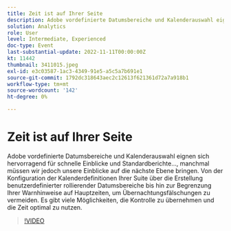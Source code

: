 ```yaml
---
title: Zeit ist auf Ihrer Seite
description: Adobe vordefinierte Datumsbereiche und Kalenderauswahl eignen sich hervorragend für schnelle Einblicke und Standardberichte..., manchmal müssen wir jedoch unsere Einblicke auf die nächste Ebene bringen. Von der Konfiguration der Kalenderdefinitionen Ihrer Suite über die Erstellung benutzerdefinierter rollierender Datumsbereiche bis hin zur Begrenzung Ihrer Warnhinweise auf Hauptzeiten, um Übernachtungsfälschungen zu vermeiden. Es gibt viele Möglichkeiten, die Kontrolle zu übernehmen und die Zeit optimal zu nutzen.
solution: Analytics
role: User
level: Intermediate, Experienced
doc-type: Event
last-substantial-update: 2022-11-11T00:00:00Z
kt: 11442
thumbnail: 3411015.jpeg
exl-id: e3c03587-1ac3-4349-91e5-a5c5a7b691e1
source-git-commit: 1792dc318643aec2c12613f621361d72a7a918b1
workflow-type: tm+mt
source-wordcount: '142'
ht-degree: 0%

---
```


# Zeit ist auf Ihrer Seite

Adobe vordefinierte Datumsbereiche und Kalenderauswahl eignen sich hervorragend für schnelle Einblicke und Standardberichte..., manchmal müssen wir jedoch unsere Einblicke auf die nächste Ebene bringen. Von der Konfiguration der Kalenderdefinitionen Ihrer Suite über die Erstellung benutzerdefinierter rollierender Datumsbereiche bis hin zur Begrenzung Ihrer Warnhinweise auf Hauptzeiten, um Übernachtungsfälschungen zu vermeiden. Es gibt viele Möglichkeiten, die Kontrolle zu übernehmen und die Zeit optimal zu nutzen.

>[!VIDEO](https://video.tv.adobe.com/v/3411015/?quality=12&learn=on)
